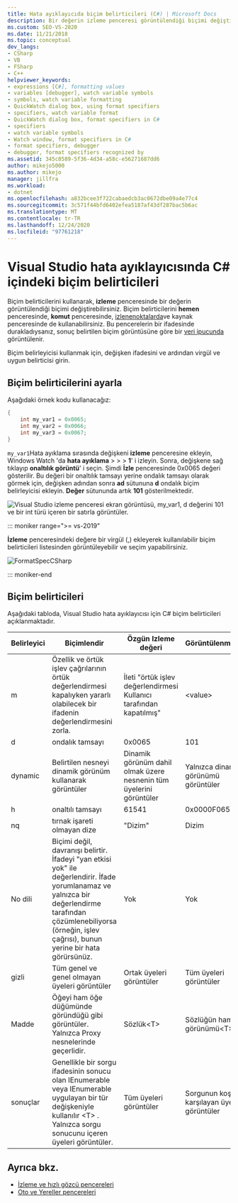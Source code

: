 ```yaml
---
title: Hata ayıklayıcıda biçim belirticileri (C#) | Microsoft Docs
description: Bir değerin izleme penceresi görüntülendiği biçimi değiştirmek için Biçim belirleyicisi kullanın. Bu makalede kullanım ayrıntıları sağlanmaktadır.
ms.custom: SEO-VS-2020
ms.date: 11/21/2018
ms.topic: conceptual
dev_langs:
- CSharp
- VB
- FSharp
- C++
helpviewer_keywords:
- expressions [C#], formatting values
- variables [debugger], watch variable symbols
- symbols, watch variable formatting
- QuickWatch dialog box, using format specifiers
- specifiers, watch variable format
- QuickWatch dialog box, format specifiers in C#
- specifiers
- watch variable symbols
- Watch window, format specifiers in C#
- format specifiers, debugger
- debugger, format specifiers recognized by
ms.assetid: 345c8589-5f36-4d34-a58c-e56271687dd6
author: mikejo5000
ms.author: mikejo
manager: jillfra
ms.workload:
- dotnet
ms.openlocfilehash: a832bcee3f722cabaedcb3ac0672dbe09a4e77c4
ms.sourcegitcommit: 3c571f44bfd6402efea5187af43df287bac5b6ac
ms.translationtype: MT
ms.contentlocale: tr-TR
ms.lasthandoff: 12/24/2020
ms.locfileid: "97761218"
---
```

# <a name="format-specifiers-in-c-in-the-visual-studio-debugger"></a>Visual Studio hata ayıklayıcısında C# içindeki biçim belirticileri
Biçim belirticilerini kullanarak, **izleme** penceresinde bir değerin görüntülendiği biçimi değiştirebilirsiniz. Biçim belirticilerini **hemen** penceresinde, **komut** penceresinde, [izlenenoktalarda](../debugger/using-breakpoints.md#BKMK_Print_to_the_Output_window_with_tracepoints)ve kaynak penceresinde de kullanabilirsiniz. Bu pencerelerin bir ifadesinde durakladıysanız, sonuç belirtilen biçim görüntüsüne göre bir  [veri ipucunda](../debugger/view-data-values-in-data-tips-in-the-code-editor.md) görüntülenir.

Biçim belirleyicisi kullanmak için, değişken ifadesini ve ardından virgül ve uygun belirticisi girin.

## <a name="set-format-specifiers"></a>Biçim belirticilerini ayarla
Aşağıdaki örnek kodu kullanacağız:

```csharp
{
    int my_var1 = 0x0065;
    int my_var2 = 0x0066;
    int my_var3 = 0x0067;
}
```

`my_var1`Hata ayıklama sırasında değişkeni **izleme** penceresine ekleyin, Windows Watch 'da **hata ayıklama**  >    >    >  **1**' i izleyin. Sonra, değişkene sağ tıklayıp **onaltılık görüntü**' i seçin. Şimdi **İzle** penceresinde 0x0065 değeri gösterilir. Bu değeri bir onaltılık tamsayı yerine ondalık tamsayı olarak görmek için, değişken adından sonra **ad** sütununa **d** ondalık biçim belirleyicisi ekleyin. **Değer** sütununda artık **101** gösterilmektedir.

![Visual Studio izleme penceresi ekran görüntüsü, my_var1, d değerini 101 ve bir int türü içeren bir satırla görüntüler.](../debugger/media/watchformatcsharp.png)

::: moniker range=">= vs-2019" 

**İzleme** penceresindeki değere bir virgül (,) ekleyerek kullanılabilir biçim belirticileri listesinden görüntüleyebilir ve seçim yapabilirsiniz. 

![FormatSpecCSharp](../debugger/media/vs-2019/format-specs-csharp.png "FormatSpecCSharp")

::: moniker-end

## <a name="format-specifiers"></a>Biçim belirticileri
Aşağıdaki tabloda, Visual Studio hata ayıklayıcısı için C# biçim belirticileri açıklanmaktadır.

|Belirleyici|Biçimlendir|Özgün Izleme değeri|Görüntülenmektedir|
|---------------|------------|--------------------------|--------------|
|m|Özellik ve örtük işlev çağrılarının örtük değerlendirmesi kapalıyken yararlı olabilecek bir ifadenin değerlendirmesini zorla.|İleti "örtük işlev değerlendirmesi Kullanıcı tarafından kapatılmış"|\<value>|
|d|ondalık tamsayı|0x0065|101|
|dynamic|Belirtilen nesneyi dinamik görünüm kullanarak görüntüler|Dinamik görünüm dahil olmak üzere nesnenin tüm üyelerini görüntüler|Yalnızca dinamik görünümü görüntüler|
|h|onaltılı tamsayı|61541|0x0000F065|
|nq|tırnak işareti olmayan dize|"Dizim"|Dizim|
|No dili|Biçimi değil, davranışı belirtir. İfadeyi "yan etkisi yok" ile değerlendirir. İfade yorumlanamaz ve yalnızca bir değerlendirme tarafından çözümlenebiliyorsa (örneğin, işlev çağrısı), bunun yerine bir hata görürsünüz.|Yok|Yok|
|gizli|Tüm genel ve genel olmayan üyeleri görüntüler|Ortak üyeleri görüntüler|Tüm üyeleri görüntüler|
|Madde|Öğeyi ham öğe düğümünde göründüğü gibi görüntüler. Yalnızca Proxy nesnelerinde geçerlidir.|Sözlük\<T>|Sözlüğün ham görünümü\<T>|
|sonuçlar|Genellikle bir sorgu ifadesinin sonucu olan IEnumerable veya IEnumerable uygulayan bir tür değişkeniyle kullanılır \<T> . Yalnızca sorgu sonucunu içeren üyeleri görüntüler.|Tüm üyeleri görüntüler|Sorgunun koşullarını karşılayan üyeleri görüntüler|

## <a name="see-also"></a>Ayrıca bkz.
- [İzleme ve hızlı gözcü pencereleri](../debugger/watch-and-quickwatch-windows.md)
- [Oto ve Yereller pencereleri](../debugger/autos-and-locals-windows.md)
